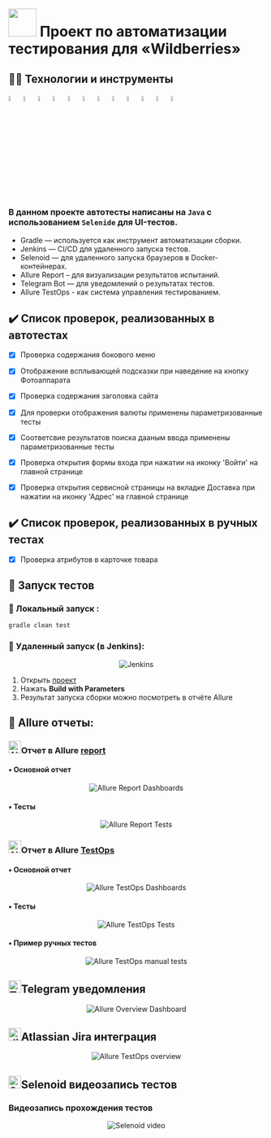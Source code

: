 
# <a href="https://www.wildberries.ru/"><img src="media/images/logo.png" width="55" height="55"/></a> Проект по автоматизации тестирования для «Wildberries»

## :technologist: Технологии и инструменты

<p  align="center">

<a href="https://www.jetbrains.com/idea/"><img width="5%" title="IntelliJ IDEA" src="media/logo/Idea.svg"></a>
<a href="https://www.java.com/"><img width="5%" title="Java" src="media/logo/Java.svg"></a>
<a href="https://selenoid.autotests.cloud/"><img width="5%" title="Selenoid" src="media/logo/Selenoid.svg"></a>
<a href="https://selenide.org/"><img width="5%" title="Selenide" src="media/logo/Selenide.svg"></a>
<a href="https://gradle.org/"><img width="5%" title="Gradle" src="media/logo/Gradle.svg"></a>
<a href="https://junit.org/junit5/"><img width="5%" title="Junit5" src="media/logo/Junit5.svg"></a>
<a href="https://github.com/"><img width="5%" title="GitHub" src="media/logo/GitHub.svg"></a>
<a href="https://allurereport.org/"><img width="5%" title="Allure Report" src="media/logo/Allure.svg"></a>
<a href="https://qameta.io/"><img width="5%" title="Allure TestOps" src="media/logo/Allure_TO.svg"></a>
<a href="https://www.jenkins.io/"><img width="5%" title="Jenkins" src="media/logo/Jenkins_logo.svg"></a>
<a href="https://www.atlassian.com/ru/software/jira"><img width="5%" title="Jira" src="media/logo/Jira.svg"></a>
<a href="https://web.telegram.org/"><img width="5%" title="Telegram" src="media/logo/Telegram.svg"></a>
</p>

### В данном проекте автотесты написаны на <code>Java</code> с использованием <code>Selenide</code> для UI-тестов.

- Gradle — используется как инструмент автоматизации сборки.
- Jenkins — CI/CD для удаленного запуска тестов.
- Selenoid — для удаленного запуска браузеров в Docker-контейнерах. 
- Allure Report – для визуализации результатов испытаний.
- Telegram Bot — для уведомлений о результатах тестов.
- Allure TestOps - как система управления тестированием.


## :heavy_check_mark: Список проверок, реализованных в автотестах

- [x] Проверка содержания бокового меню
- [x] Отображение всплывающей подсказки при наведение на кнопку Фотоаппарата
- [x] Проверка содержания заголовка сайта
- [x] Для проверки отображения валюты применены параметризованные тесты
- [x] Соответсвие результатов поиска дааным ввода применены параметризованные тесты
- [x] Проверка открытия формы входа при нажатии на иконку 'Войти' на главной странице
- [x] Проверка открытия сервисной страницы на вкладке Доставка при нажатии на иконку 'Адрес' на главной странице



## :heavy_check_mark: Список проверок, реализованных в ручных тестах

- [x] Проверка атрибутов в карточке товара


## :rocket: Запуск тестов

###  :rocket: Локальный запуск :
```bash
gradle clean test
```

###  :rocket: Удаленный запуск (в Jenkins):
<p align="center">
<img title="Jenkins" src="media/video/Jenkins.jpg">
</p>

1. Открыть <a target="_blank" href="https://jenkins.autotests.cloud/job/wildberries1/">проект</a>
2. Нажать **Build with Parameters**
3. Результат запуска сборки можно посмотреть в отчёте Allure

## :triangular_flag_on_post: Allure отчеты:

### <img src="media/logo/Allure.svg" width="25" height="25"  alt="Allure"/>Отчет в Allure</a> <a target="_blank" href="https://jenkins.autotests.cloud/job/wildberries1/allure/"> report</a>

#### :black_small_square: Основной отчет
<p align="center">
<img title="Allure Report Dashboards" src="media/video/othetAllure.png">
</p>

#### :black_small_square: Тесты
<p align="center">
<img title="Allure Report Tests" src="media/images/testForAllure.png">
</p>

### <img src="media/logo/Allure_TO.svg" width="25" height="25"  alt="Allure TestOps"/>Отчет в Allure</a> <a target="_blank" href="https://allure.autotests.cloud/project/3815/dashboards"> TestOps</a>

#### :black_small_square: Основной отчет
<p align="center">
<img title="Allure TestOps Dashboards" src="media/images/testOpsOrhet.png">
</p>

#### :black_small_square: Тесты
<p align="center">
<img title="Allure TestOps Tests" src="media/images/testsForTestOp.png">
</p>


#### :black_small_square: Пример ручных тестов
<p align="center">
  <img title="Allure TestOps manual tests" src="media/images/forManual.png">
</p>

## <img src="media/logo/Telegram.svg" width="25" height="25"  alt="Telegram"/>Telegram уведомления</a>

<p align="center">
<img title="Allure Overview Dashboard" src="media/images/telegram.png">
</p>

## <img src="media/logo/Jira.svg" width="25" height="25" alt="Jira"/>Atlassian Jira интеграция</a>
<p align="center">
  <img title="Allure TestOps overview" src="media/images/jira.png">
</p>

##  <img src="media/logo/Selenoid.svg" width="25" height="25" alt="Selenoid"/>Selenoid видеозапись тестов</a>
### Видеозапись прохождения тестов

<p align="center">

  <img title="Selenoid video" src="media/video/video.gif">

</p>
